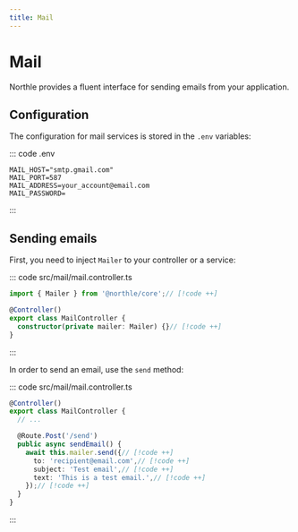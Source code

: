 ```yaml
---
title: Mail
---
```


# Mail

Northle provides a fluent interface for sending emails from your application.

## Configuration

The configuration for mail services is stored in the `.env` variables:

::: code .env
```
MAIL_HOST="smtp.gmail.com"
MAIL_PORT=587
MAIL_ADDRESS=your_account@email.com
MAIL_PASSWORD=
```
:::

## Sending emails

First, you need to inject `Mailer` to your controller or a service:

::: code src/mail/mail.controller.ts
```ts
import { Mailer } from '@northle/core';// [!code ++]

@Controller()
export class MailController {
  constructor(private mailer: Mailer) {}// [!code ++]
}
```
:::

In order to send an email, use the `send` method:

::: code src/mail/mail.controller.ts
```ts
@Controller()
export class MailController {
  // ...

  @Route.Post('/send')
  public async sendEmail() {
    await this.mailer.send({// [!code ++]
      to: 'recipient@email.com',// [!code ++]
      subject: 'Test email',// [!code ++]
      text: 'This is a test email.',// [!code ++]
    });// [!code ++]
  }
}
```
:::
